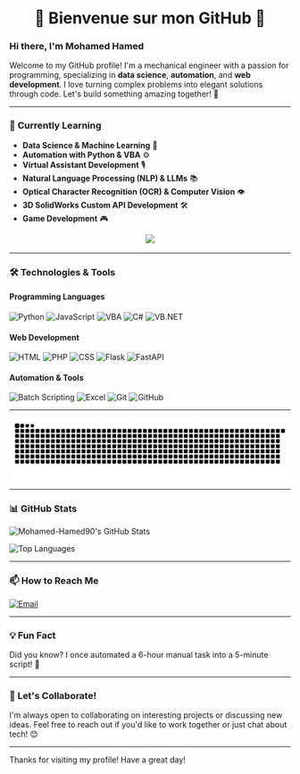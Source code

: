 <div align="center">

  <h1>👾 Bienvenue sur mon GitHub 👾</h1>
  
  </div>


### Hi there, I'm Mohamed Hamed

Welcome to my GitHub profile! I'm a mechanical engineer with a passion for programming, specializing in **data science**, **automation**, and **web development**. I love turning complex problems into elegant solutions through code. Let's build something amazing together! 🚀

---

### 🌱 **Currently Learning**
- **Data Science & Machine Learning** 🤖
- **Automation with Python & VBA** ⚙️
- **Virtual Assistant Development** 🎙️
- **Natural Language Processing (NLP) & LLMs** 📚
- **Optical Character Recognition (OCR) & Computer Vision** 👁️
- **3D SolidWorks Custom API Development** 🛠️
- **Game Development** 🎮

<p align="center">
  <img src="https://64.media.tumblr.com/9f2e8a8b1391630dfb4903dc79bfd82e/tumblr_moi8v5PmOh1r72ht7o1_500.gif" width="200">
</p>

---

### 🛠️ **Technologies & Tools**

#### **Programming Languages**  
![Python](https://img.shields.io/badge/Python-3776AB?style=for-the-badge&logo=python&logoColor=white) 
![JavaScript](https://img.shields.io/badge/JavaScript-F7DF1E?style=for-the-badge&logo=javascript&logoColor=black) 
![VBA](https://img.shields.io/badge/VBA-217346?style=for-the-badge&logo=microsoft-excel&logoColor=white) 
![C#](https://img.shields.io/badge/C%23-239120?style=for-the-badge&logo=c-sharp&logoColor=white) 
![VB.NET](https://img.shields.io/badge/VB.NET-512BD4?style=for-the-badge&logo=dotnet&logoColor=white)

#### **Web Development**
![HTML](https://img.shields.io/badge/HTML-E34F26?style=for-the-badge&logo=html5&logoColor=white)
![PHP](https://img.shields.io/badge/PHP-777BB4?style=for-the-badge&logo=php&logoColor=white)
![CSS](https://img.shields.io/badge/CSS-1572B6?style=for-the-badge&logo=css3&logoColor=white)
![Flask](https://img.shields.io/badge/Flask-000000?style=for-the-badge&logo=flask&logoColor=white)
![FastAPI](https://img.shields.io/badge/FastAPI-009688?style=for-the-badge&logo=fastapi&logoColor=white)

#### **Automation & Tools**
![Batch Scripting](https://img.shields.io/badge/Batch_Scripting-4D4D4D?style=for-the-badge&logo=windows-terminal&logoColor=white)
![Excel](https://img.shields.io/badge/Excel-217346?style=for-the-badge&logo=microsoft-excel&logoColor=white)
![Git](https://img.shields.io/badge/Git-F05032?style=for-the-badge&logo=git&logoColor=white)
![GitHub](https://img.shields.io/badge/GitHub-181717?style=for-the-badge&logo=github&logoColor=white)

---

<picture>
  <source media="(prefers-color-scheme: dark)" srcset="https://raw.githubusercontent.com/Kurama-90/Kurama-90/output/github-snake-dark.svg" />
  <source media="(prefers-color-scheme: light)" srcset="https://raw.githubusercontent.com/Kurama-90/Kurama-90/output/github-snake.svg" />
  <img alt="github-snake" src="https://raw.githubusercontent.com/Kurama-90/Kurama-90/output/github-snake.svg" />
</picture>

---

### 📊 **GitHub Stats**

![Mohamed-Hamed90's GitHub Stats](https://github-readme-stats.vercel.app/api?username=Mohamed-Hamed90&show_icons=true&theme=dark&hide_border=true)

![Top Languages](https://github-readme-stats.vercel.app/api/top-langs/?username=Mohamed-Hamed90&layout=compact&theme=dark&hide_border=true)

---

### 📫 **How to Reach Me**

[![Email](https://img.shields.io/badge/Email-EA4335?style=for-the-badge&logo=gmail&logoColor=white)](mailto:hamma2007@yahoo.com)

---

### 💡 **Fun Fact**
Did you know? I once automated a 6-hour manual task into a 5-minute script! 🚀

---

### 🌟 **Let's Collaborate!**
I'm always open to collaborating on interesting projects or discussing new ideas. Feel free to reach out if you'd like to work together or just chat about tech! 😊

---

Thanks for visiting my profile! Have a great day!

